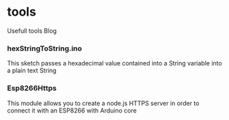 # tools
Usefull tools Blog

### hexStringToString.ino
This sketch passes a hexadecimal value contained into a String variable into a plain text String

### Esp8266Https
This module allows you to create a node.js HTTPS server in order to connect it with an ESP8266 with Arduino core
